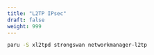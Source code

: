 ```yaml
---
title: "L2TP IPsec"
draft: false
weight: 999
---
```

```sh
paru -S xl2tpd strongswan networkmanager-l2tp
```
